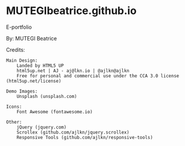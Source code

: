 # MUTEGIbeatrice.github.io
E-portfolio


By: MUTEGI Beatrice


Credits:

	Main Design:
		Landed by HTML5 UP
		html5up.net | AJ - aj@lkn.io | @ajlkn@ajlkn
		Free for personal and commercial use under the CCA 3.0 license (html5up.net/license)

	Demo Images:
		Unsplash (unsplash.com)

	Icons:
		Font Awesome (fontawesome.io)

	Other:
		jQuery (jquery.com)
		Scrollex (github.com/ajlkn/jquery.scrollex)
		Responsive Tools (github.com/ajlkn/responsive-tools)